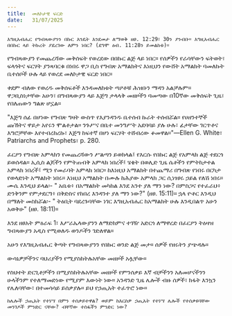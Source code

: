 ```yaml
---
title:  መለኮታዊ ፍርድ
date:   31/07/2025
---
```


`እግዚአብሔር የግብጻውያንን በኩር እንዴት እንደመታ ለማወቅ ዘፀ. 12:29፣ 30ን ያንብቡ። እግዚአብሔር በበኩር ላይ ትኩረት ያደረገው ለምን ነበር? (ደግሞ ዕብ. 11:28ን ይመልከቱ)።`

የግብጻውያን የመጨረሻው መቅሰፍት የወረደው በበኩር ልጅ ላይ ነበር። የሰዎችን የራሳቸውን ፍትወት፣ ፍላጎትና ፍርሃት ያንጻባርቁ በነበሩ ዋጋ ቢስ የግብጽ አማልክትና እነዚህን የውሸት አማልክት ባመለኩት ቤተሰቦች ሁሉ ላይ የወረደ መለኮታዊ ፍርድ ነበር።

ቀደም ብለው የወረዱ መቅሰፍቶች እንዳመለከቱት ጣዖቶቹ ሕዝቡን ማዳን አልቻሉም። ዋጋቢስነታቸው አሁን፣ በግብጻውያን ላይ እጅግ ታላላቅ መዘዞችን ባመጣው በ10ኛው መቅሰፍት ጊዜ፣ የበለጠውን ግልጽ ሆኗል።

"እጅግ ሰፊ በሆነው የግብጽ ግዛት ውስጥ የእያንዳንዱ ቤተሰብ ኩራት ተሰብሯል። የሀዘንተኞች ጩኸትና ዋይታ አየሩን ሞልቶታል። ንጉሥና በቤተ መንግሥት አደባባይ ያሉ ሁሉ፣ ፊታቸው ገርጥቶና እግሮቻቸው እየተብረከረኩ፣ እጅግ ከፍተኛ በሆነ ፍርሃት ተሸብረው ቆመዋል።"—Ellen G. White፣ Patriarchs and Prophets፣ p. 280.

ፈርዖን የግብጽ አምላክን የመጨረሻውን ሥልጣን ይወክላል፤ የእርሱ የበኩር ልጅ የአምላክ ልጅ ተደርጎ ይወሰዳል። ኢሲስ ልጆችን የምትጠብቅ አምላክ ነበረች፤ ሄቄት በወሊድ ጊዜ ሴቶችን የምትከታተል አምላክ ነበረች፤ ሚን የመራባት አምላክ ነበር። ከእነዚህ አማልክት በተጨማሪ በግብጽ የነበሩ በርካታ የወላድነት አማልክት ነበሩ። እነዚህ አማልክት በሙሉ ከሕያው አምላክ ጋር ሲነፃፀሩ ኃይል የለሽ ነበሩ። ሙሴ እንዲህ ይላል፡- " አቤቱ፥ በአማልክት መካከል እንደ አንተ ያለ ማን ነው? በምስጋና የተፈራህ፥ ድንቅንም የምታደርግ፥ በቅድስና የከበረ እንዳንተ ያለ ማን ነው?" (ዘፀ. 15:11)። ኋላ ዮቶር እንዲህ በማለት መስክሯል፡- " ትዕቢት ባደረጉባቸው ነገር እግዚአብሔር ከአማልክት ሁሉ እንዲበልጥ አሁን አወቅሁ" (ዘፀ. 18:11)።

እንደ ዘፀአት ምዕራፍ 1፣ እሥራኤላውያንን ለማድከምና ተገዥ አድርጎ ለማዋረድ በፈርዖን ትዕዛዝ ግብጻውያን አዲስ የሚወለዱ ወንዶችን ገድለዋል።

አሁን የእግዚአብሔር ቅጣት የግብጻውያንን የበኩር ወንድ ልጅ መታ። ሰዎች የዘሩትን ያጭዳሉ።

ውሳኔዎቻችንና ባህሪያችን የሚያስከትሉአቸው መዘዞች አሏቸው።

የስህተት ድርጊቶቻችን በሚያስከትሉአቸው መዘዞች የምንሰቃይ እኛ ብቻችንን አለመሆናችንን ሁላችንም የተለማመድነው የሚያም እውነት ነው። አንዳንድ ጊዜ ሌሎች ብዙ ሰዎች፣ ክፋት እንኳን የሌለባቸው፣ በተመሳሳይ ይሰቃያሉ። ይህ የኃጢአት ተፈጥሮ ነው።

`ከሌሎች ኃጢአት የተነሣ በምን ተሰቃይተዋል? ወይም ከእርስዎ ኃጢአት የተነሣ ሌሎች የተሰቃዩባቸው መንገዶች ምንድር ናቸው? ብቸኛው ተስፋችን ምንድር ነው?`